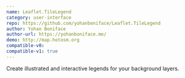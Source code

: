 ```yaml
---
name: Leaflet.TileLegend
category: user-interface
repo: https://github.com/yohanboniface/Leaflet.TileLegend
author: Yohan Boniface
author-url: https://yohanboniface.me/
demo: http://map.hotosm.org
compatible-v0:
compatible-v1: true
---
```


Create illustrated and interactive legends for your background layers.
